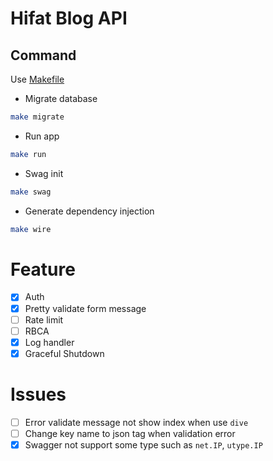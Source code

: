 # Hifat Blog API

## Command

Use [Makefile](https://makefiletutorial.com/)

- Migrate database

```bash
make migrate
```

- Run app
```bash
make run
```

- Swag init
```bash
make swag
```

- Generate dependency injection
```bash
make wire
```

# Feature

- [x] Auth
- [x] Pretty validate form message
- [ ] Rate limit
- [ ] RBCA
- [x] Log handler
- [x] Graceful Shutdown

# Issues

- [ ] Error validate message not show index when use `dive`
- [ ] Change key name to json tag when validation error
- [x] Swagger not support some type such as `net.IP`, `utype.IP`